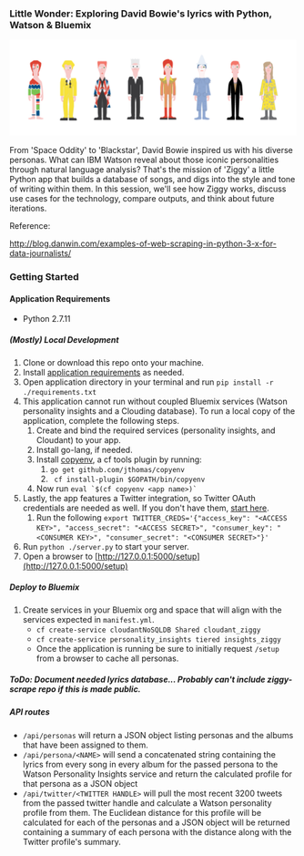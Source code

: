 ### Little Wonder: Exploring David Bowie's lyrics with Python, Watson & Bluemix
 
![concept](illustrations/bowie-hi.png) 
 
From 'Space Oddity' to 'Blackstar', David Bowie inspired us with his diverse personas. What can IBM Watson reveal about those iconic personalities through natural language analysis? That's the mission of 'Ziggy' a little Python app that builds a database of songs, and digs into the style and tone of writing within them. In this session, we'll see how Ziggy works, discuss use cases for the technology, compare outputs, and think about future iterations.

Reference:

http://blog.danwin.com/examples-of-web-scraping-in-python-3-x-for-data-journalists/

### Getting Started

#### Application Requirements
* Python 2.7.11

##### (Mostly) Local Development

1. Clone or download this repo onto your machine.
1. Install [application requirements](application-requirements) as needed.
1. Open application directory in your terminal and run
    `pip install -r ./requirements.txt`
1. This application cannot run without coupled Bluemix services (Watson personality insights and a Clouding database).  To run a local copy of the application, complete the following steps.
    1.  Create and bind the required services (personality insights, and Cloudant) to your app. 
    1.  Install go-lang, if needed.
    1.  Install [copyenv](https://github.com/jthomas/copyenv), a cf tools plugin by running:
        1.  `go get github.com/jthomas/copyenv `
        1.  ` cf install-plugin $GOPATH/bin/copyenv`
    1.  Now run ```eval `$(cf copyenv <app name>)` ```
1. Lastly, the app features a Twitter integration, so Twitter OAuth credentials are needed as well.  If you don't have them, [start here](https://dev.twitter.com/oauth/overview/application-owner-access-tokens).
    1.  Run the following  `export TWITTER_CREDS='{"access_key": "<ACCESS KEY>", "access_secret": "<ACCESS SECRET>", "consumer_key": "<CONSUMER KEY>", "consumer_secret": "<CONSUMER SECRET>"}'`
1. Run `python ./server.py` to start your server.
1. Open a browser to [http://127.0.0.1:5000/setup](http://127.0.0.1:5000/setup)

##### Deploy to Bluemix

1. Create services in your Bluemix org and space that will align with the services expected in `manifest.yml`.
    * `cf create-service cloudantNoSQLDB Shared cloudant_ziggy`
    * `cf create-service personality_insights tiered insights_ziggy`
    * Once the application is running be sure to initially request `/setup` from a browser to cache all personas.

##### ToDo: Document needed lyrics database...  Probably can't include ziggy-scrape repo if this is made public.



##### API routes

*  `/api/personas`  will return a JSON object listing personas and the albums that have been assigned to them.
*  `/api/persona/<NAME>` will send a concatenated string containing the lyrics from every song in every album for the passed persona to the Watson Personality Insights service and return the calculated profile for that persona as a JSON object
* `/api/twitter/<TWITTER HANDLE>` will pull the most recent 3200 tweets from the passed twitter handle and calculate a Watson personality profile from them.  The Euclidean distance for this profile will be calculated for each of the personas and a JSON object will be returned containing a summary of each persona with the distance along with the Twitter profile's summary.


